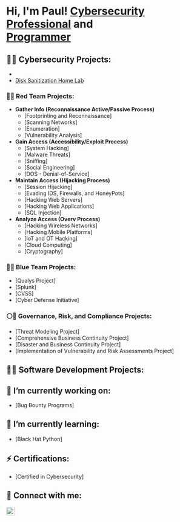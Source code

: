 <h1>Hi, I'm Paul! <a href="https://www.linkedin.com/in/paulwfholder/">Cybersecurity Professional</a> and <br/><a href="https://github.com/paulwfholder">Programmer</a>

<h2>👨‍💻 Cybersecurity Projects: </h2>

- <!-- [Active Directory Home Lab](https://github.com/paulwfholder/urlgoeshere) -->
- [Disk Sanitization Home Lab](https://github.com/paulwfholder/SanitizationLab/tree/main)
  
<h3> 🔴👥 Red Team Projects: </h3>

  - <b>Gather Info (Reconnaissance Active/Passive Process) </b>
    - [Footprinting and Reconnaissance]
    - [Scanning Networks]
    - [Enumeration]
    - [Vulnerability Analysis]
  - <b>Gain Access (Accessibility/Exploit Process) </b>
    - [System Hacking]
    - [Malware Threats]
    - [Sniffing]
    - [Social Engineering]
    - [DOS - Denial-of-Service]
  - <b> Maintain Access (Hijacking Process) </b>
    - [Session Hijacking]
    - [Evading IDS, Firewalls, and HoneyPots]
    - [Hacking Web Servers]
    - [Hacking Web Applications]
    - [SQL Injection]
  - <b>Analyze Access (Overv Process) </b>
    - [Hacking Wireless Networks]
    - [Hacking Mobile Platforms]
    - [IoT and OT Hacking]
    - [Cloud Computing]
    - [Cryptography]
    
<h3> 🔵👥 Blue Team Projects: </h3>

- [Qualys Project]
- [Splunk]
- [CVSS]
- [Cyber Defense Initiative]

<h3> ⚪👥 Governance, Risk, and Compliance Projects: </h3>

- [Threat Modeling Project]
- [Comprehensive Business Continuity Project]
- [Disaster and Business Continuity Project]
- [Implementation of Vulnerability and Risk Assessments Project]

<h2>👨‍💻 Software Development Projects:</h2>

<h2> 🔭 I’m currently working on: </h2>

- [Bug Bounty Programs]

<h2> 🌱 I’m currently learning: </h2>

- [Black Hat Python]

<h2> ⚡ Certifications: </h2>

- [Certified in Cybersecurity]

<!-- <h2>📺 Popular YouTube Videos</h2>

- [Tutorial: Active Directory Home Lab](https://www.youtube.com/watch?v=a83ASGn_V_s) -->

<h2> 🤳 Connect with me:</h2>

<!--[<img align="left" alt="paulwfholder | YouTube" width="22px" src="https://cdn.jsdelivr.net/npm/simple-icons@v3/icons/youtube.svg" />][youtube]
[<img align="left" alt="paulwfholder | Twitter" width="22px" src="https://cdn.jsdelivr.net/npm/simple-icons@v3/icons/twitter.svg" />][twitter]
[<img align="left" alt="paulwfholder | Instagram" width="22px" src="https://cdn.jsdelivr.net/npm/simple-icons@v3/icons/instagram.svg" />][Instagram] -->
[<img align="left" alt="paulwfholder | LinkedIn" width="22px" src="https://cdn.jsdelivr.net/npm/simple-icons@v3/icons/linkedin.svg" />][linkedin]

<!--[twitter]: https://twitter.com/joshmadakor
[youtube]: https://www.youtube.com/c/joshmadakor
[instagram]: https://www.instagram.com/joshmadakor/ -->
[linkedin]: https://linkedin.com/in/paulwfholder

<!--
**joshmadakor1/joshmadakor1** is a ✨ _special_ ✨ repository because its `README.md` (this file) appears on your GitHub profile.

Here are some ideas to get you started:

- 🔭 I’m currently working on ...
- 🌱 I’m currently learning ...
- 👯 I’m looking to collaborate on ...
- 🤔 I’m looking for help with ...
- 💬 Ask me about ...
- 📫 How to reach me: ...
- 😄 Pronouns: ...
- ⚡ Fun fact: ...
-->

